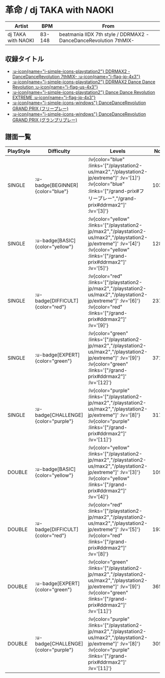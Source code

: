 # 革命 / dj TAKA with NAOKI

|Artist|BPM|From|
|------|---|----|
|dj TAKA with NAOKI|83-148|beatmania IIDX 7th style / DDRMAX2 -DanceDanceRevolution 7thMIX-|

## 収録タイトル

- [ :u-icon{name="i-simple-icons-playstation2"} DDRMAX2 -DanceDanceRevolution 7thMIX- :u-icon{name="i-flag-jp-4x3"} ](/playstation2-jp/max2)
- [ :u-icon{name="i-simple-icons-playstation2"} DDRMAX2 Dance Dance Revolution :u-icon{name="i-flag-us-4x3"} ](/playstation2-us/max2)
- [ :u-icon{name="i-simple-icons-playstation2"} Dance Dance Revolution EXTREME :u-icon{name="i-flag-jp-4x3"} ](/playstation2-jp/extreme)
- [ :u-icon{name="i-simple-icons-windows"} DanceDanceRevolution GRAND PRIX (フリープレー)](/grand-prix#フリープレー)
- [ :u-icon{name="i-simple-icons-windows"} DanceDanceRevolution GRAND PRIX (グランプリプレー)](/grand-prix#ddrmax2)

## 譜面一覧

|PlayStyle|Difficulty|Levels|Notes|Movie|
|---------|----------|------|-----|-----|
|SINGLE| :u-badge[BEGINNER]{color="blue"} | :lv{color="blue" :links='["/playstation2-us/max2","/playstation2-jp/extreme"]' :lv='[1]'}  :lv{color="blue" :links='["/grand-prix#フリープレー","/grand-prix#ddrmax2"]' :lv='[3]'} |103/0||
|SINGLE| :u-badge[BASIC]{color="yellow"} | :lv{color="yellow" :links='["/playstation2-jp/max2","/playstation2-us/max2","/playstation2-jp/extreme"]' :lv='[4]'}  :lv{color="yellow" :links='["/grand-prix#ddrmax2"]' :lv='[5]'} |128/32||
|SINGLE| :u-badge[DIFFICULT]{color="red"} | :lv{color="red" :links='["/playstation2-jp/max2","/playstation2-us/max2","/playstation2-jp/extreme"]' :lv='[6]'}  :lv{color="red" :links='["/grand-prix#ddrmax2"]' :lv='[9]'} |237/15||
|SINGLE| :u-badge[EXPERT]{color="green"} | :lv{color="green" :links='["/playstation2-jp/max2","/playstation2-us/max2","/playstation2-jp/extreme"]' :lv='[9]'}  :lv{color="green" :links='["/grand-prix#ddrmax2"]' :lv='[12]'} |371/7||
|SINGLE| :u-badge[CHALLENGE]{color="purple"} | :lv{color="purple" :links='["/playstation2-jp/max2","/playstation2-us/max2","/playstation2-jp/extreme"]' :lv='[8]'}  :lv{color="purple" :links='["/grand-prix#ddrmax2"]' :lv='[11]'} |317/7||
|DOUBLE| :u-badge[BASIC]{color="yellow"} | :lv{color="yellow" :links='["/playstation2-jp/max2","/playstation2-us/max2","/playstation2-jp/extreme"]' :lv='[3]'}  :lv{color="yellow" :links='["/grand-prix#ddrmax2"]' :lv='[4]'} |109/34||
|DOUBLE| :u-badge[DIFFICULT]{color="red"} | :lv{color="red" :links='["/playstation2-jp/max2","/playstation2-us/max2","/playstation2-jp/extreme"]' :lv='[5]'}  :lv{color="red" :links='["/grand-prix#ddrmax2"]' :lv='[8]'} |193/26||
|DOUBLE| :u-badge[EXPERT]{color="green"} | :lv{color="green" :links='["/playstation2-jp/max2","/playstation2-us/max2","/playstation2-jp/extreme"]' :lv='[9]'}  :lv{color="green" :links='["/grand-prix#ddrmax2"]' :lv='[11]'} |365/2||
|DOUBLE| :u-badge[CHALLENGE]{color="purple"} | :lv{color="purple" :links='["/playstation2-jp/max2","/playstation2-us/max2","/playstation2-jp/extreme"]' :lv='[8]'}  :lv{color="purple" :links='["/grand-prix#ddrmax2"]' :lv='[11]'} |305/2||
